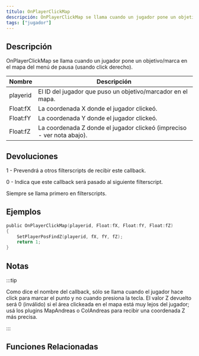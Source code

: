 ```yaml
---
título: OnPlayerClickMap
descripción: OnPlayerClickMap se llama cuando un jugador pone un objetivo/marca en el mapa del menú de pausa (usando click derecho).
tags: ["jugador"]
---
```


## Descripción

OnPlayerClickMap se llama cuando un jugador pone un objetivo/marca en el mapa del menú de pausa (usando click derecho).

| Nombre   | Descripción                                                                   |
| -------- | ----------------------------------------------------------------------------- |
| playerid | El ID del jugador que puso un objetivo/marcador en el mapa.                   |
| Float:fX | La coordenada X donde el jugador clickeó.                                     |
| Float:fY | La coordenada Y donde el jugador clickeó.                                     |
| Float:fZ | La coordenada Z donde el jugador clickeó (impreciso - ver nota abajo).        |

## Devoluciones

1 - Prevendrá a otros filterscripts de recibir este callback.

0 - Indica que este callback será pasado al siguiente filterscript.

Siempre se llama primero en filterscripts.

## Ejemplos

```c
public OnPlayerClickMap(playerid, Float:fX, Float:fY, Float:fZ)
{
    SetPlayerPosFindZ(playerid, fX, fY, fZ);
    return 1;
}
```

## Notas

:::tip

Como dice el nombre del callback, sólo se llama cuando el jugador hace click para marcar el punto y no cuando presiona la tecla. El valor Z devuelto será 0 (inválido) si el área clickeada en el mapa está muy lejos del jugador; usá los plugins MapAndreas o ColAndreas para recibir una coordenada Z más precisa.

:::

## Funciones Relacionadas
